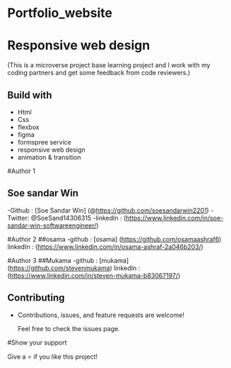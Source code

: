# Portfolio_website
# Responsive web design 

(This is a microverse project base learning project and I work with my coding partners and get some feedback from code reviewers.)

## Build with
 - Html
 - Css
 - flexbox
 - figma
 - formspree service
 - responsive web design 
 - animation & transition

 #Author 1
 ## Soe sandar Win

 -Github : [Soe Sandar Win] (@https://github.com/soesandarwin2201)
 -Twitter: @SoeSand14306315
 -linkedIn : (https://www.linkedin.com/in/soe-sandar-win-softwareengineer/)
 
 #Author 2
 ##osama 
 -github : [osama] (https://github.com/osamaashraf6)
 linkedIn : (https://www.linkedin.com/in/osama-ashraf-2a046b203/)
 
 #Author 3
 ##Mukama
 -github : [mukama] (https://github.com/stevenmukama)
 linkedIn : (https://www.linkedin.com/in/steven-mukama-b83067197/)
 
 ## Contributing
 - Contributions, issues, and feature requests are welcome!

   Feel free to check the issues page.
   
 #Show your support
 
 Give a ⭐️ if you like this project!
 

